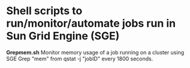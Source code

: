 # Shell scripts to run/monitor/automate jobs run in Sun Grid Engine (SGE)

**Grepmem.sh**
  Monitor memory usage of a job running on a cluster using SGE
  Grep "mem" from qstat -j "jobID" every 1800 seconds.
